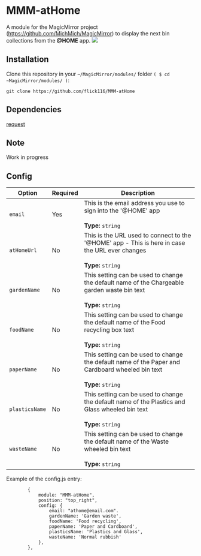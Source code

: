 # MMM-atHome
A module for the MagicMirror project (https://github.com/MichMich/MagicMirror) to display the next bin collections from the **@HOME** app.
![](images/example.png)

## Installation
Clone this repository in your `~/MagicMirror/modules/` folder `( $ cd ~MagicMirror/modules/ )`:
```
git clone https://github.com/flick116/MMM-atHome
```
## Dependencies
[request](https://www.npmjs.com/package/request)

## Note
Work in progress

## Config
|Option|Required|Description|
|---|---|---|
|`email`|Yes|This is the email address you use to sign into the '@HOME' app<br><br> **Type:** `string`|
|`atHomeUrl`|No|This is the URL used to connect to the '@HOME' app - This is here in case the URL ever changes<br><br> **Type:** `string`|
|`gardenName`|No|This setting can be used to change the default name of the Chargeable garden waste bin text<br><br> **Type:** `string`|
|`foodName`|No|This setting can be used to change the default name of the Food recycling box text<br><br> **Type:** `string`|
|`paperName`|No|This setting can be used to change the default name of the Paper and Cardboard wheeled bin text<br><br> **Type:** `string`|
|`plasticsName`|No|This setting can be used to change the default name of the Plastics and Glass wheeled bin text<br><br> **Type:** `string`|
|`wasteName`|No|This setting can be used to change the default name of the Waste wheeled bin text<br><br> **Type:** `string`|

Example of the config.js entry:

```
		{
			module: "MMM-atHome",
			position: "top_right",
			config: {
				email: "athome@email.com".
				gardenName: 'Garden waste',
				foodName: 'Food recycling',
				paperName: 'Paper and Cardboard',
				plasticsName: 'Plastics and Glass',
				wasteName: 'Normal rubbish'
			},
		},
```
